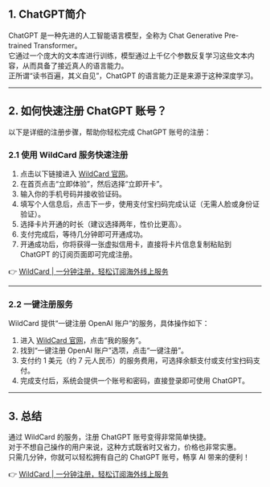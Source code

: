 ## 1. ChatGPT简介

ChatGPT 是一种先进的人工智能语言模型，全称为 Chat Generative Pre-trained Transformer。  
它通过一个庞大的文本库进行训练，模型通过上千亿个参数反复学习这些文本内容，从而具备了接近真人的语言能力。  
正所谓“读书百遍，其义自见”，ChatGPT 的语言能力正是来源于这种深度学习。

---

## 2. 如何快速注册 ChatGPT 账号？

以下是详细的注册步骤，帮助你轻松完成 ChatGPT 账号的注册：

### 2.1 使用 WildCard 服务快速注册

1. 点击以下链接进入 [WildCard 官网](https://bit.ly/bewildcard)。  
2. 在首页点击“立即体验”，然后选择“立即开卡”。  
3. 输入你的手机号码并接收验证码。  
4. 填写个人信息后，点击下一步，使用支付宝扫码完成认证（无需人脸或身份证验证）。  
5. 选择卡片开通的时长（建议选择两年，性价比更高）。  
6. 支付完成后，等待几分钟即可开通成功。  
7. 开通成功后，你将获得一张虚拟信用卡，直接将卡片信息复制粘贴到 ChatGPT 的订阅页面即可完成注册。

👉 [WildCard | 一分钟注册，轻松订阅海外线上服务](https://bit.ly/bewildcard)

---

### 2.2 一键注册服务

WildCard 提供“一键注册 OpenAI 账户”的服务，具体操作如下：  
1. 进入 [WildCard 官网](https://bit.ly/bewildcard)，点击“我的服务”。  
2. 找到“一键注册 OpenAI 账户”选项，点击“一键注册”。  
3. 支付约 1 美元（约 7 元人民币）的服务费用，可选择余额支付或支付宝扫码支付。  
4. 完成支付后，系统会提供一个账号和密码，直接登录即可使用 ChatGPT。

---

## 3. 总结

通过 WildCard 的服务，注册 ChatGPT 账号变得非常简单快捷。  
对于不想自己操作的用户来说，这种方式既省时又省力，价格也非常实惠。  
只需几分钟，你就可以轻松拥有自己的 ChatGPT 账号，畅享 AI 带来的便利！

👉 [WildCard | 一分钟注册，轻松订阅海外线上服务](https://bit.ly/bewildcard)